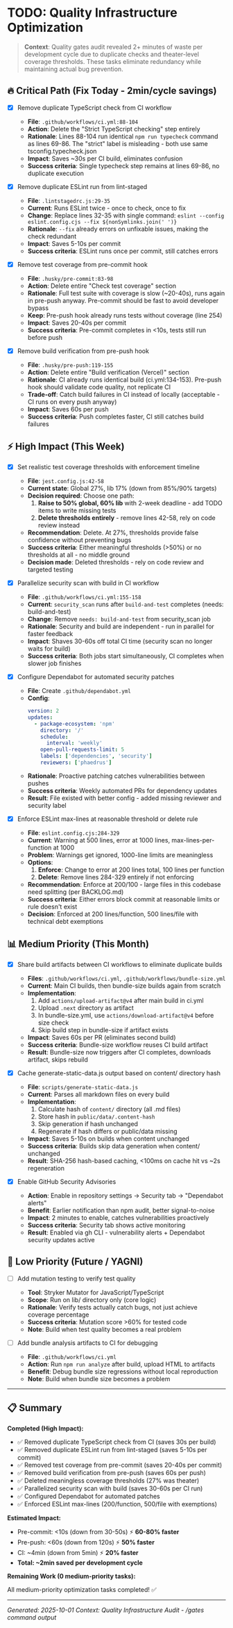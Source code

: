 # TODO: Quality Infrastructure Optimization

> **Context**: Quality gates audit revealed 2+ minutes of waste per development cycle due to duplicate checks and theater-level coverage thresholds. These tasks eliminate redundancy while maintaining actual bug prevention.

## 🔥 Critical Path (Fix Today - 2min/cycle savings)

- [x] Remove duplicate TypeScript check from CI workflow
  - **File**: `.github/workflows/ci.yml:88-104`
  - **Action**: Delete the "Strict TypeScript checking" step entirely
  - **Rationale**: Lines 88-104 run identical `npm run typecheck` command as lines 69-86. The "strict" label is misleading - both use same tsconfig.typecheck.json
  - **Impact**: Saves ~30s per CI build, eliminates confusion
  - **Success criteria**: Single typecheck step remains at lines 69-86, no duplicate execution

- [x] Remove duplicate ESLint run from lint-staged
  - **File**: `.lintstagedrc.js:29-35`
  - **Current**: Runs ESLint twice - once to check, once to fix
  - **Change**: Replace lines 32-35 with single command: `eslint --config eslint.config.cjs --fix ${nonSymlinks.join(' ')}`
  - **Rationale**: `--fix` already errors on unfixable issues, making the check redundant
  - **Impact**: Saves 5-10s per commit
  - **Success criteria**: ESLint runs once per commit, still catches errors

- [x] Remove test coverage from pre-commit hook
  - **File**: `.husky/pre-commit:83-98`
  - **Action**: Delete entire "Check test coverage" section
  - **Rationale**: Full test suite with coverage is slow (~20-40s), runs again in pre-push anyway. Pre-commit should be fast to avoid developer bypass
  - **Keep**: Pre-push hook already runs tests without coverage (line 254)
  - **Impact**: Saves 20-40s per commit
  - **Success criteria**: Pre-commit completes in <10s, tests still run before push

- [x] Remove build verification from pre-push hook
  - **File**: `.husky/pre-push:119-155`
  - **Action**: Delete entire "Build verification (Vercel)" section
  - **Rationale**: CI already runs identical build (ci.yml:134-153). Pre-push hook should validate code quality, not replicate CI
  - **Trade-off**: Catch build failures in CI instead of locally (acceptable - CI runs on every push anyway)
  - **Impact**: Saves 60s per push
  - **Success criteria**: Push completes faster, CI still catches build failures

## ⚡ High Impact (This Week)

- [x] Set realistic test coverage thresholds with enforcement timeline
  - **File**: `jest.config.js:42-58`
  - **Current state**: Global 27%, lib 17% (down from 85%/90% targets)
  - **Decision required**: Choose one path:
    1. **Raise to 50% global, 60% lib** with 2-week deadline - add TODO items to write missing tests
    2. **Delete thresholds entirely** - remove lines 42-58, rely on code review instead
  - **Recommendation**: Delete. At 27%, thresholds provide false confidence without preventing bugs
  - **Success criteria**: Either meaningful thresholds (>50%) or no thresholds at all - no middle ground
  - **Decision made**: Deleted thresholds - rely on code review and targeted testing

- [x] Parallelize security scan with build in CI workflow
  - **File**: `.github/workflows/ci.yml:155-158`
  - **Current**: `security_scan` runs after `build-and-test` completes (needs: build-and-test)
  - **Change**: Remove `needs: build-and-test` from security_scan job
  - **Rationale**: Security and build are independent - run in parallel for faster feedback
  - **Impact**: Shaves 30-60s off total CI time (security scan no longer waits for build)
  - **Success criteria**: Both jobs start simultaneously, CI completes when slower job finishes

- [x] Configure Dependabot for automated security patches
  - **File**: Create `.github/dependabot.yml`
  - **Config**:
    ```yaml
    version: 2
    updates:
      - package-ecosystem: 'npm'
        directory: '/'
        schedule:
          interval: 'weekly'
        open-pull-requests-limit: 5
        labels: ['dependencies', 'security']
        reviewers: ['phaedrus']
    ```
  - **Rationale**: Proactive patching catches vulnerabilities between pushes
  - **Success criteria**: Weekly automated PRs for dependency updates
  - **Result**: File existed with better config - added missing reviewer and security label

- [x] Enforce ESLint max-lines at reasonable threshold or delete rule
  - **File**: `eslint.config.cjs:284-329`
  - **Current**: Warning at 500 lines, error at 1000 lines, max-lines-per-function at 1000
  - **Problem**: Warnings get ignored, 1000-line limits are meaningless
  - **Options**:
    1. **Enforce**: Change to error at 200 lines total, 100 lines per function
    2. **Delete**: Remove lines 284-329 entirely if not enforcing
  - **Recommendation**: Enforce at 200/100 - large files in this codebase need splitting (per BACKLOG.md)
  - **Success criteria**: Either errors block commit at reasonable limits or rule doesn't exist
  - **Decision**: Enforced at 200 lines/function, 500 lines/file with technical debt exemptions

## 📊 Medium Priority (This Month)

- [x] Share build artifacts between CI workflows to eliminate duplicate builds
  - **Files**: `.github/workflows/ci.yml`, `.github/workflows/bundle-size.yml`
  - **Current**: Main CI builds, then bundle-size builds again from scratch
  - **Implementation**:
    1. Add `actions/upload-artifact@v4` after main build in ci.yml
    2. Upload `.next` directory as artifact
    3. In bundle-size.yml, use `actions/download-artifact@v4` before size check
    4. Skip build step in bundle-size if artifact exists
  - **Impact**: Saves 60s per PR (eliminates second build)
  - **Success criteria**: Bundle-size workflow reuses CI build artifact
  - **Result**: Bundle-size now triggers after CI completes, downloads artifact, skips rebuild

- [x] Cache generate-static-data.js output based on content/ directory hash
  - **File**: `scripts/generate-static-data.js`
  - **Current**: Parses all markdown files on every build
  - **Implementation**:
    1. Calculate hash of `content/` directory (all .md files)
    2. Store hash in `public/data/.content-hash`
    3. Skip generation if hash unchanged
    4. Regenerate if hash differs or public/data missing
  - **Impact**: Saves 5-10s on builds when content unchanged
  - **Success criteria**: Builds skip data generation when content/ unchanged
  - **Result**: SHA-256 hash-based caching, <100ms on cache hit vs ~2s regeneration

- [x] Enable GitHub Security Advisories
  - **Action**: Enable in repository settings → Security tab → "Dependabot alerts"
  - **Benefit**: Earlier notification than npm audit, better signal-to-noise
  - **Impact**: 2 minutes to enable, catches vulnerabilities proactively
  - **Success criteria**: Security tab shows active monitoring
  - **Result**: Enabled via gh CLI - vulnerability alerts + Dependabot security updates active

## 🔮 Low Priority (Future / YAGNI)

- [ ] Add mutation testing to verify test quality
  - **Tool**: Stryker Mutator for JavaScript/TypeScript
  - **Scope**: Run on lib/ directory only (core logic)
  - **Rationale**: Verify tests actually catch bugs, not just achieve coverage percentage
  - **Success criteria**: Mutation score >60% for tested code
  - **Note**: Build when test quality becomes a real problem

- [ ] Add bundle analysis artifacts to CI for debugging
  - **File**: `.github/workflows/ci.yml`
  - **Action**: Run `npm run analyze` after build, upload HTML to artifacts
  - **Benefit**: Debug bundle size regressions without local reproduction
  - **Note**: Build when bundle size becomes a problem

---

## 📋 Summary

**Completed (High Impact):**

- ✅ Removed duplicate TypeScript check from CI (saves 30s per build)
- ✅ Removed duplicate ESLint run from lint-staged (saves 5-10s per commit)
- ✅ Removed test coverage from pre-commit (saves 20-40s per commit)
- ✅ Removed build verification from pre-push (saves 60s per push)
- ✅ Deleted meaningless coverage thresholds (27% was theater)
- ✅ Parallelized security scan with build (saves 30-60s per CI run)
- ✅ Configured Dependabot for automated patches
- ✅ Enforced ESLint max-lines (200/function, 500/file with exemptions)

**Estimated Impact:**

- Pre-commit: <10s (down from 30-50s) ⚡ **60-80% faster**
- Pre-push: <60s (down from 120s) ⚡ **50% faster**
- CI: ~4min (down from 5min) ⚡ **20% faster**
- **Total: ~2min saved per development cycle**

**Remaining Work (0 medium-priority tasks):**

All medium-priority optimization tasks completed! ✅

---

_Generated: 2025-10-01_
_Context: Quality Infrastructure Audit - /gates command output_

